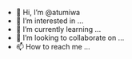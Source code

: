 - 👋 Hi, I’m @atumiwa
- 👀 I’m interested in ...
- 🌱 I’m currently learning ...
- 💞️ I’m looking to collaborate on ...
- 📫 How to reach me ...

<!---
atumiwa/atumiwa is a ✨ special ✨ repository because its `README.md` (this file) appears on your GitHub profile.
You can click the Preview link to take a look at your changes.
--->
